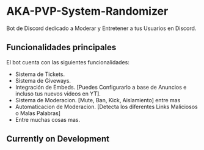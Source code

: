 # AKA-PVP-System-Randomizer

Bot de Discord dedicado a Moderar y Entretener a tus Usuarios en Discord.

## Funcionalidades principales

El bot cuenta con las siguientes funcionalidades:

- Sistema de Tickets.
- Sistema de Giveways.
- Integración de Embeds. [Puedes Configurarlo a base de Anuncios e incluso tus nuevos videos en YT].
- Sistema de Moderacion. [Mute, Ban, Kick, Aislamiento] entre mas
- Automaticacion de Moderacion. [Detecta los diferentes Links Maliciosos o Malas Palabras]
- Entre muchas cosas mas.

## Currently on Development
